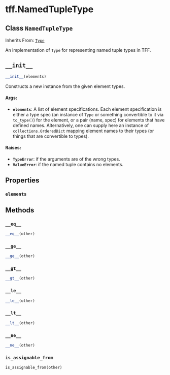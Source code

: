 <div itemscope itemtype="http://developers.google.com/ReferenceObject">
<meta itemprop="name" content="tff.NamedTupleType" />
<meta itemprop="path" content="Stable" />
<meta itemprop="property" content="elements"/>
<meta itemprop="property" content="__eq__"/>
<meta itemprop="property" content="__ge__"/>
<meta itemprop="property" content="__gt__"/>
<meta itemprop="property" content="__init__"/>
<meta itemprop="property" content="__le__"/>
<meta itemprop="property" content="__lt__"/>
<meta itemprop="property" content="__ne__"/>
<meta itemprop="property" content="is_assignable_from"/>
</div>

# tff.NamedTupleType

## Class `NamedTupleType`

Inherits From: [`Type`](../tff/Type.md)

An implementation of `Type` for representing named tuple types in TFF.

<h2 id="__init__"><code>__init__</code></h2>

``` python
__init__(elements)
```

Constructs a new instance from the given element types.

#### Args:

* <b>`elements`</b>: A list of element specifications. Each element specification is
    either a type spec (an instance of `Type` or something convertible to it
    via `to_type()`) for the element, or a pair (name, spec) for elements
    that have defined names. Alternatively, one can supply here an instance
    of `collections.OrderedDict` mapping element names to their types (or
    things that are convertible to types).


#### Raises:

* <b>`TypeError`</b>: if the arguments are of the wrong types.
* <b>`ValueError`</b>: if the named tuple contains no elements.



## Properties

<h3 id="elements"><code>elements</code></h3>





## Methods

<h3 id="__eq__"><code>__eq__</code></h3>

``` python
__eq__(other)
```



<h3 id="__ge__"><code>__ge__</code></h3>

``` python
__ge__(other)
```



<h3 id="__gt__"><code>__gt__</code></h3>

``` python
__gt__(other)
```



<h3 id="__le__"><code>__le__</code></h3>

``` python
__le__(other)
```



<h3 id="__lt__"><code>__lt__</code></h3>

``` python
__lt__(other)
```



<h3 id="__ne__"><code>__ne__</code></h3>

``` python
__ne__(other)
```



<h3 id="is_assignable_from"><code>is_assignable_from</code></h3>

``` python
is_assignable_from(other)
```





